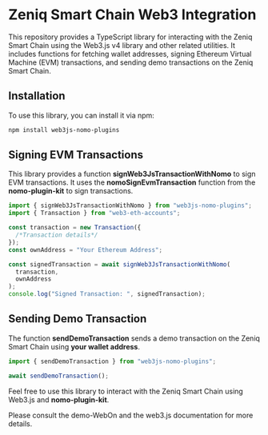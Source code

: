 # Zeniq Smart Chain Web3 Integration

This repository provides a TypeScript library for interacting with the Zeniq Smart Chain using the Web3.js v4 library and other related utilities. It includes functions for fetching wallet addresses, signing Ethereum Virtual Machine (EVM) transactions, and sending demo transactions on the Zeniq Smart Chain.

## Installation

To use this library, you can install it via npm:

```bash
npm install web3js-nomo-plugins
```

## Signing EVM Transactions

This library provides a function **signWeb3JsTransactionWithNomo** to sign EVM transactions.
It uses the **nomoSignEvmTransaction** function from the **nomo-plugin-kit** to sign transactions.

```typescript
import { signWeb3JsTransactionWithNomo } from "web3js-nomo-plugins";
import { Transaction } from "web3-eth-accounts";

const transaction = new Transaction({
  /*Transaction details*/
});
const ownAddress = "Your Ethereum Address";

const signedTransaction = await signWeb3JsTransactionWithNomo(
  transaction,
  ownAddress
);
console.log("Signed Transaction: ", signedTransaction);
```

## Sending Demo Transaction

The function **sendDemoTransaction** sends a demo transaction on the Zeniq Smart Chain using **your wallet address**.

```typescript
import { sendDemoTransaction } from "web3js-nomo-plugins";

await sendDemoTransaction();
```

Feel free to use this library to interact with the Zeniq Smart Chain using Web3.js and **nomo-plugin-kit**.

Please consult the demo-WebOn and the web3.js documentation for more details.
